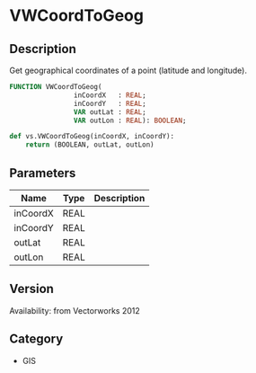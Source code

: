 # VWCoordToGeog

## Description
Get geographical coordinates of a point (latitude and longitude).

```pascal
FUNCTION VWCoordToGeog(
				inCoordX   : REAL;
				inCoordY   : REAL;
				VAR outLat : REAL;
				VAR outLon : REAL): BOOLEAN;
```

```python
def vs.VWCoordToGeog(inCoordX, inCoordY):
    return (BOOLEAN, outLat, outLon)
```

## Parameters
|Name|Type|Description|
|---|---|---|
|inCoordX|REAL|   |
|inCoordY|REAL|   |
|outLat|REAL|   |
|outLon|REAL|   |

## Version
Availability: from Vectorworks 2012

## Category
* GIS

